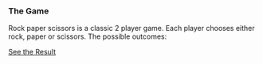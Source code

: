 ### **The Game**

Rock paper scissors is a classic 2 player game. Each player chooses either rock, paper or scissors. The possible outcomes:



[See the Result](https://denishromenko.gitbooks.io/codeacademy_doc/content/js/function/ex1.html)